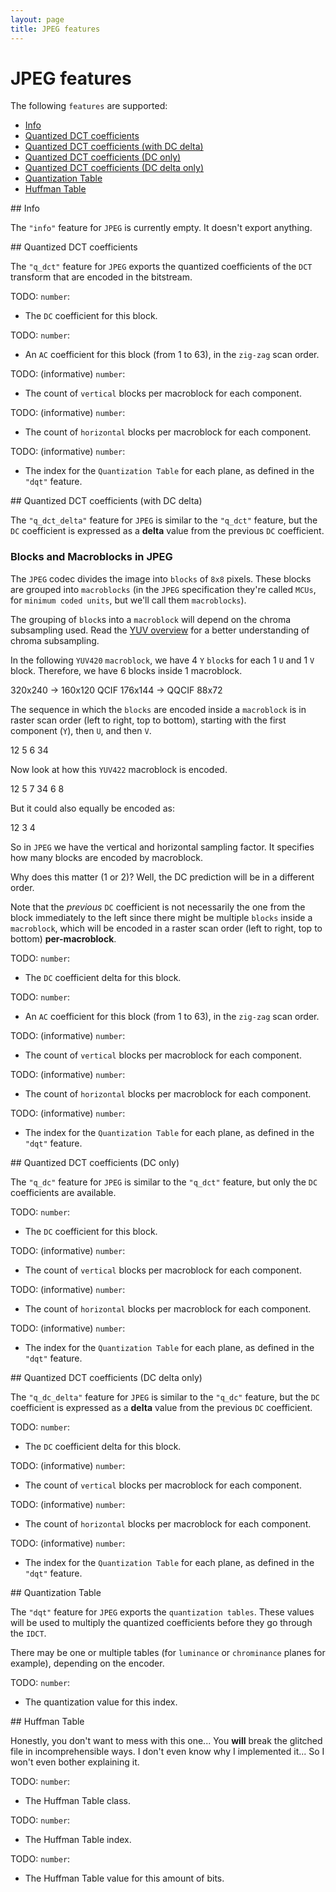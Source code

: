 ```yaml
---
layout: page
title: JPEG features
---
```


# JPEG features

The following `features` are supported:
* [Info](#mjpeg-info)
* [Quantized DCT coefficients](#mjpeg-q_dct)
* [Quantized DCT coefficients (with DC delta)](#mjpeg-q_dct_delta)
* [Quantized DCT coefficients (DC only)](#mjpeg-q_dc)
* [Quantized DCT coefficients (DC delta only)](#mjpeg-q_dc_delta)
* [Quantization Table](#mjpeg-dqt)
* [Huffman Table](#mjpeg-dht)

<!-------------------------------------------------------------------->
<div id="mjpeg-info"></div>
## Info

The `"info"` feature for `JPEG` is currently empty. It doesn't export anything.

<!-------------------------------------------------------------------->
<div id="mjpeg-q_dct"></div>
## Quantized DCT coefficients

The `"q_dct"` feature for `JPEG` exports the quantized coefficients of
the `DCT` transform that are encoded in the bitstream.

<div id="mjpeg_q_dct_desc"></div>
<div id="mjpeg_q_dct_path"></div>

<span id="mjpeg_q_dct_dct_coeff_dc">TODO</span>: `number`:<br />
* The `DC` coefficient for this block.

<span id="mjpeg_q_dct_dct_coeff_ac">TODO</span>: `number`:<br />
* An `AC` coefficient for this block (from 1 to 63), in the `zig-zag` scan order.

<span id="mjpeg_q_dct_v_count">TODO</span>: (informative) `number`:<br />
* The count of `vertical` blocks per macroblock for each component.

<span id="mjpeg_q_dct_h_count">TODO</span>: (informative) `number`:<br />
* The count of `horizontal` blocks per macroblock for each component.

<span id="mjpeg_q_dct_quant_index">TODO</span>: (informative) `number`:<br />
* The index for the `Quantization Table` for each plane, as defined in the `"dqt"` feature.

<!-------------------------------------------------------------------->
<div id="mjpeg-q_dct_delta"></div>
## Quantized DCT coefficients (with DC delta)

The `"q_dct_delta"` feature for `JPEG` is similar to the `"q_dct"` feature,
but the `DC` coefficient is expressed as a **delta** value from the previous
`DC` coefficient.

### Blocks and Macroblocks in JPEG

The `JPEG` codec divides the image into `blocks` of `8x8` pixels.
These blocks are grouped into `macroblocks` (in the `JPEG` specification
they're called `MCUs`, for `minimum coded units`, but we'll call them
`macroblocks`).

The grouping of `block`s into a `macroblock` will depend on the chroma
subsampling used. Read the [YUV overview](../codecs/yuv) for a better
understanding of chroma subsampling.

In the following `YUV420` `macroblock`, we have 4 `Y` `block`s for each
1 `U` and 1 `V` block. Therefore, we have 6 blocks inside 1 macroblock.

<div id="yuv420_macroblock"></div>

<!-- NOTE draw_yuv on my box draws 174x174px -->
320x240 -> 160x120
QCIF 176x144 -> QQCIF 88x72

The sequence in which the `blocks` are encoded inside a `macroblock` is
in raster scan order (left to right, top to bottom), starting with the
first component (`Y`), then `U`, and then `V`.

<div id="yuv420_macroblock_raster"></div>
12 5 6
34

Now look at how this `YUV422` macroblock is encoded.

<div id="yuv422_macroblock_raster_2"></div>
12 5 7
34 6 8

But it could also equally be encoded as:

<div id="yuv422_macroblock_raster_1"></div>
12 3 4

So in `JPEG` we have the vertical and horizontal sampling factor.
It specifies how many blocks are encoded by macroblock.

Why does this matter (1 or 2)? Well, the DC prediction will be in a different order.

<!--
https://zpl.fi/chroma-subsampling-and-jpeg-sampling-factors
-->


Note that the *previous* `DC` coefficient is not necessarily the one from
the block immediately to the left since there might be multiple `blocks`
inside a `macroblock`, which will be encoded in a raster scan order (left
to right, top to bottom) **per-macroblock**.

<div id="mjpeg_q_dct_delta_desc"></div>
<div id="mjpeg_q_dct_delta_path"></div>

<span id="mjpeg_q_dct_delta_dct_coeff_dc_delta">TODO</span>: `number`:<br />
* The `DC` coefficient delta for this block.

<span id="mjpeg_q_dct_delta_dct_coeff_ac">TODO</span>: `number`:<br />
* An `AC` coefficient for this block (from 1 to 63), in the `zig-zag` scan order.

<span id="mjpeg_q_dct_delta_v_count">TODO</span>: (informative) `number`:<br />
* The count of `vertical` blocks per macroblock for each component.

<span id="mjpeg_q_dct_delta_h_count">TODO</span>: (informative) `number`:<br />
* The count of `horizontal` blocks per macroblock for each component.

<span id="mjpeg_q_dct_delta_quant_index">TODO</span>: (informative) `number`:<br />
* The index for the `Quantization Table` for each plane, as defined in the `"dqt"` feature.

<!-------------------------------------------------------------------->
<div id="mjpeg-q_dc"></div>
## Quantized DCT coefficients (DC only)

The `"q_dc"` feature for `JPEG` is similar to the `"q_dct"` feature,
but only the `DC` coefficients are available.

<div id="mjpeg_q_dc_desc"></div>
<div id="mjpeg_q_dc_path"></div>

<span id="mjpeg_q_dc_dct_coeff_dc">TODO</span>: `number`:<br />
* The `DC` coefficient for this block.

<span id="mjpeg_q_dc_v_count">TODO</span>: (informative) `number`:<br />
* The count of `vertical` blocks per macroblock for each component.

<span id="mjpeg_q_dc_h_count">TODO</span>: (informative) `number`:<br />
* The count of `horizontal` blocks per macroblock for each component.

<span id="mjpeg_q_dc_quant_index">TODO</span>: (informative) `number`:<br />
* The index for the `Quantization Table` for each plane, as defined in the `"dqt"` feature.

<!-------------------------------------------------------------------->
<div id="mjpeg-q_dc_delta"></div>
## Quantized DCT coefficients (DC delta only)

The `"q_dc_delta"` feature for `JPEG` is similar to the `"q_dc"` feature,
but the `DC` coefficient is expressed as a **delta** value from the previous
`DC` coefficient.

<div id="mjpeg_q_dc_delta_desc"></div>
<div id="mjpeg_q_dc_delta_path"></div>

<span id="mjpeg_q_dc_delta_dct_coeff_dc_delta">TODO</span>: `number`:<br />
* The `DC` coefficient delta for this block.

<span id="mjpeg_q_dc_delta_v_count">TODO</span>: (informative) `number`:<br />
* The count of `vertical` blocks per macroblock for each component.

<span id="mjpeg_q_dc_delta_h_count">TODO</span>: (informative) `number`:<br />
* The count of `horizontal` blocks per macroblock for each component.

<span id="mjpeg_q_dc_delta_quant_index">TODO</span>: (informative) `number`:<br />
* The index for the `Quantization Table` for each plane, as defined in the `"dqt"` feature.

<!-------------------------------------------------------------------->
<div id="mjpeg-dqt"></div>
## Quantization Table

The `"dqt"` feature for `JPEG` exports the `quantization tables`.
These values will be used to multiply the quantized coefficients before
they go through the `IDCT`.

There may be one or multiple tables (for `luminance` or `chrominance`
planes for example), depending on the encoder.

<div id="mjpeg_dqt_desc"></div>
<div id="mjpeg_dqt_path"></div>

<span id="mjpeg_dqt_quant_value">TODO</span>: `number`:<br />
* The quantization value for this index.

<!-------------------------------------------------------------------->
<div id="mjpeg-dht"></div>
## Huffman Table

Honestly, you don't want to mess with this one...
You **will** break the glitched file in incomprehensible ways.
I don't even know why I implemented it...
So I won't even bother explaining it.

<div id="mjpeg_dht_desc"></div>
<div id="mjpeg_dht_path"></div>

<span id="mjpeg_dht_class">TODO</span>: `number`:<br />
* The Huffman Table class.

<span id="mjpeg_dht_index">TODO</span>: `number`:<br />
* The Huffman Table index.

<span id="mjpeg_dht_value">TODO</span>: `number`:<br />
* The Huffman Table value for this amount of bits.

<!-------------------------------------------------------------------->
<script type="module" src="mjpeg.js"></script>
